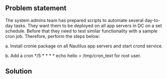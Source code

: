 ## Problem statement

The system admins team has prepared scripts to automate several day-to-day tasks. They want them to be deployed on all app servers in DC on a set schedule. Before that they need to test similar functionality with a sample cron job. Therefore, perform the steps below:

a. Install cronie package on all Nautilus app servers and start crond service.

b. Add a cron */5 * * * * echo hello > /tmp/cron_text for root user.

## Solution
